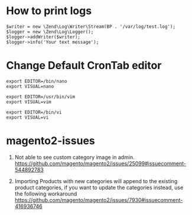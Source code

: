 # How to print logs
```
$writer = new \Zend\Log\Writer\Stream(BP . '/var/log/test.log');
$logger = new \Zend\Log\Logger();
$logger->addWriter($writer);
$logger->info('Your text message');
```
# Change Default CronTab editor

```
export EDITOR=/bin/nano
export VISUAL=nano

export EDITOR=/usr/bin/vim
export VISUAL=vim

export EDITOR=/bin/vi
export VISUAL=vi
```

# magento2-issues

1. Not able to see custom category image in admin. 
https://github.com/magento/magento2/issues/25099#issuecomment-544892783

2. Importing Products with new categories will append to the existing product categories, if you want to update the categories instead, use the following workaround
https://github.com/magento/magento2/issues/7930#issuecomment-416936746
